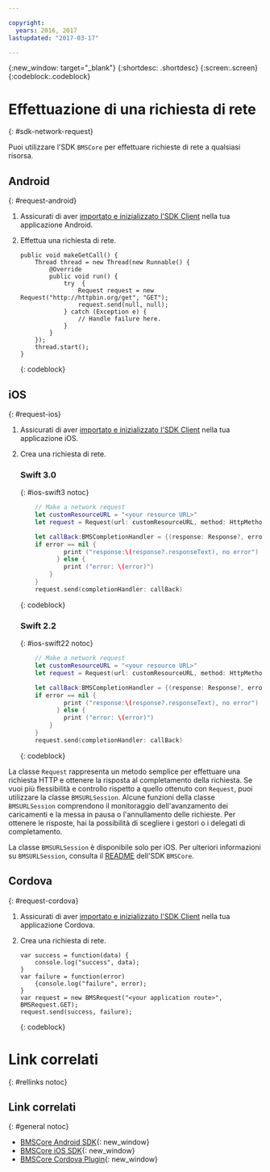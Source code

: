 ```yaml
---

copyright:
  years: 2016, 2017
lastupdated: "2017-03-17"

---
```

{:new_window: target="_blank"}
{:shortdesc: .shortdesc}
{:screen:.screen}
{:codeblock:.codeblock}

# Effettuazione di una richiesta di rete
{: #sdk-network-request}

Puoi utilizzare l'SDK `BMSCore` per effettuare richieste di rete a qualsiasi risorsa.

## Android
{: #request-android}

1. Assicurati di aver [importato e inizializzato l'SDK Client](/docs/mobile/sdk_BMSClient.html#init-BMSClient-android) nella tua applicazione Android. 
	
2. Effettua una richiesta di rete.

	```
	public void makeGetCall() {
		Thread thread = new Thread(new Runnable() {
			@Override
			public void run() {
				try  {
					Request request = new Request("http://httpbin.org/get", "GET");
					request.send(null, null);
				} catch (Exception e) {
					// Handle failure here.
				}
			}
		});
		thread.start();
	}
	```
	{: codeblock}

## iOS
{: #request-ios}

1. Assicurati di aver [importato e inizializzato l'SDK Client](/docs/mobile/sdk_BMSClient.html#init-BMSClient-ios) nella tua applicazione iOS.

2. Crea una richiesta di rete.

	### Swift 3.0
	{: #ios-swift3 notoc}
	
	```Swift
	 	// Make a network request
		let customResourceURL = "<your resource URL>"
		let request = Request(url: customResourceURL, method: HttpMethod.GET)
	
		let callBack:BMSCompletionHandler = {(response: Response?, error: Error?) in
	   	if error == nil {
	       	    print ("response:\(response?.responseText), no error")
	    	  } else {
	       	    print ("error: \(error)")
	    	}
		}
		request.send(completionHandler: callBack)
	```
	{: codeblock}
 
	### Swift 2.2
	{: #ios-swift22 notoc}
	
	```Swift
	 	// Make a network request
		let customResourceURL = "<your resource URL>"
		let request = Request(url: customResourceURL, method: HttpMethod.GET)
	
		let callBack:BMSCompletionHandler = {(response: Response?, error: NSError?) in
	   	if error == nil {
	       	    print ("response:\(response?.responseText), no error")
	    	  } else {
	       	    print ("error: \(error)")
	    	}
		}
		request.send(completionHandler: callBack)
	```
	{: codeblock}

La classe `Request` rappresenta un metodo semplice per effettuare una richiesta HTTP e ottenere la risposta al completamento della richiesta. Se vuoi più flessibilità e controllo rispetto a quello ottenuto con `Request`, puoi utilizzare la classe `BMSURLSession`. Alcune funzioni della classe `BMSURLSession` comprendono il monitoraggio dell'avanzamento dei caricamenti e la messa in pausa o l'annullamento delle richieste. Per ottenere le risposte, hai la possibilità di scegliere i gestori o i delegati di completamento.

La classe `BMSURLSession` è disponibile solo per iOS. Per ulteriori informazioni su `BMSURLSession`, consulta il [README](https://github.com/ibm-bluemix-mobile-services/bms-clientsdk-swift-core) dell'SDK `BMSCore`.


## Cordova
{: #request-cordova}

1. Assicurati di aver [importato e inizializzato l'SDK Client](/docs/mobile/sdk_BMSClient.html#init-BMSClient-cordova) nella tua applicazione Cordova.

2. Crea una richiesta di rete.

	```
	var success = function(data) {
		console.log("success", data);
	}
	var failure = function(error)
		{console.log("failure", error);
	}
	var request = new BMSRequest("<your application route>", BMSRequest.GET);
	request.send(success, failure);
	```
	{: codeblock}


# Link correlati
{: #rellinks notoc}

## Link correlati
{: #general notoc}

* [BMSCore Android SDK](https://github.com/ibm-bluemix-mobile-services/bms-clientsdk-android-core){: new_window}
* [BMSCore iOS SDK](https://github.com/ibm-bluemix-mobile-services/bms-clientsdk-swift-core){: new_window}
* [BMSCore Cordova Plugin](https://github.com/ibm-bluemix-mobile-services/bms-clientsdk-cordova-plugin-core){: new_window}
